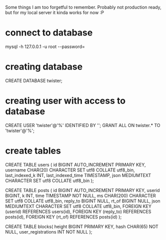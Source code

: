 Some things I am too forgetful to remember.
Probably not production ready, but for my local server it kinda works for now :P

# connect to database
mysql -h 127.0.0.1 -u root --password=<pwroot>

# creating database
CREATE DATABASE twister;

# creating user with access to database
CREATE USER 'twister'@'%' IDENTIFIED BY '<pwtwister>';
GRANT ALL ON twister.* TO 'twister'@'%';

# create tables
CREATE TABLE users (
    id BIGINT AUTO_INCREMENT PRIMARY KEY,
    username CHAR(20) CHARACTER SET utf8 COLLATE utf8_bin,
    last_indexed_k INT,
    last_indexed_time TIMESTAMP,
    json MEDIUMTEXT CHARACTER SET utf8 COLLATE utf8_bin
);

CREATE TABLE posts (
    id BIGINT AUTO_INCREMENT PRIMARY KEY,
    userid BIGINT,
    k INT,
    time TIMESTAMP NOT NULL,
    ms CHAR(200) CHARACTER SET utf8 COLLATE utf8_bin,
    reply_to BIGINT NULL,
    rt_of BIGINT NULL,
    json MEDIUMTEXT CHARACTER SET utf8 COLLATE utf8_bin,
    FOREIGN KEY (userid) REFERENCES users(id),
    FOREIGN KEY (reply_to) REFERENCES posts(id),
    FOREIGN KEY (rt_of) REFERENCES posts(id)
);

CREATE TABLE blocks(
    height BIGINT PRIMARY KEY,
    hash CHAR(65) NOT NULL,
    user_registrations INT NOT NULL
);

